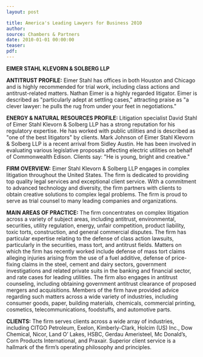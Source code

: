 ```yaml
---
layout: post

title: America's Leading Lawyers for Business 2010
author:
source: Chambers & Partners
date: 2010-01-01 00:00:00
teaser:
pdf:
---
```

**EIMER STAHL KLEVORN & SOLBERG LLP**  

**ANTITRUST PROFILE:**  Eimer Stahl has offices in both Houston and Chicago and is highly recommended for trial work, including class actions and antitrust-related matters.  Nathan Eimer is a highly regarded litigator.  Eimer is described as "particularly adept at settling cases," attracting praise as "a clever lawyer: he pulls the rug from under your feet in negotiations."

**ENERGY & NATURAL RESOURCES PROFILE:**  Litigation specialist David Stahl of Eimer Stahl Klevorn & Solberg LLP has a strong reputation for his regulatory expertise. He has worked with public utilities and is described as "one of the best litigators" by clients. Mark Johnson of Eimer Stahl Klevorn & Solberg LLP is a recent arrival from Sidley Austin. He has been involved in evaluating various legislative proposals affecting electric utilities on behalf of Commonwealth Edison. Clients say: "He is young, bright and creative."

**FIRM OVERVIEW:**  Eimer Stahl Klevorn & Solberg LLP engages in complex litigation throughout the United States.  The firm is dedicated to providing top quality legal services and exceptional client service.  With a commitment to advanced technology and diversity, the firm partners with clients to obtain creative solutions to complex legal problems.  The firm is proud to serve as trial counsel to many leading companies and organizations.

**MAIN AREAS OF PRACTICE:**  The firm concentrates on complex litigation across a variety of subject areas, including antitrust, environmental, securities, utility regulation, energy, unfair competition, product liability, toxic torts, construction, and general commercial disputes.  The firm has particular expertise relating to the defense of class action lawsuits, particularly in the securities, mass tort, and antitrust fields.  Matters on which the firm has recently worked include defense of mass tort claims alleging injuries arising from the use of a fuel additive, defense of price-fixing claims in the steel, cement and dairy sectors, government investigations and related private suits in the banking and financial sector, and rate cases for leading utilities.  The firm also engages in antitrust counseling, including obtaining government antitrust clearance of proposed mergers and acquisitions.  Members of the firm have provided advice regarding such matters across a wide variety of industries, including consumer goods, paper, building materials, chemicals, commercial printing, cosmetics, telecommunications, foodstuffs, and automotive parts.

**CLIENTS:**  The firm serves clients across a wide array of industries, including CITGO Petroleum, Exelon, Kimberly-Clark, Holcim (US) Inc., Dow Chemical, Nicor, Land O’ Lakes, HSBC, Gerdau Ameristeel, Mc Donald’s, Corn Products International, and Praxair.  Superior client service is a hallmark of the firm’s operating philosophy and principles.


